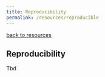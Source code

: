 ```yaml
---
title: Reproducibility
permalink: /resources/reproducible
---
```


[back to resources]({{site.base_url}}/resources)

## Reproducibility

Tbd
